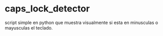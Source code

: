 # caps_lock_detector
script simple en python que muestra visualmente si esta en minusculas o mayusculas el teclado.
